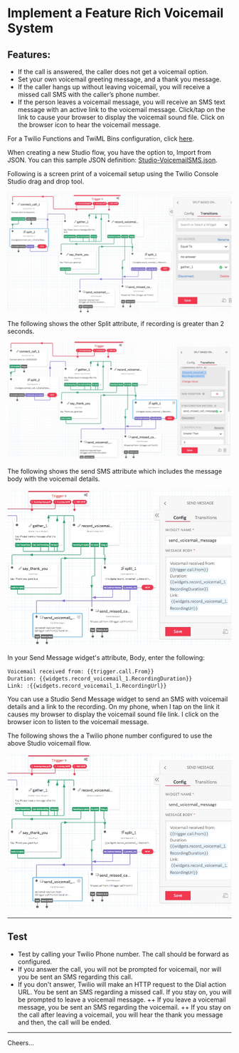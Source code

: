 # Implement a Feature Rich Voicemail System

## Features:

+ If the call is answered, the caller does not get a voicemail option.
+ Set your own voicemail greeting message, and a thank you message.
+ If the caller hangs up without leaving voicemail, you will receive a missed call SMS with the caller’s phone number.
+ If the person leaves a voicemail message, you will receive an SMS text message with an active link to the voicemail message. Click/tap on the link to cause your browser to display the voicemail sound file. Click on the browser icon to hear the voicemail message.

For a Twilio Functions and TwiML Bins configuration, click [here](../book/voicemail).

When creating a new Studio flow, you have the option to, Import from JSON.
You can this sample JSON definition:
[Studio-VoicemailSMS.json](Studio-VoicemailSMS.json).

Following is a screen print of a voicemail setup using the Twilio Console Studio drag and drop tool.

<img width="600px"  src="Studio-VoicemailSMS.jpg"/>

The following shows the other Split attribute, if recording is greater than 2 seconds.

<img width="600px"  src="Studio-Voicemail02.jpg"/>

The following shows the send SMS attribute which includes the message body with the voicemail details.

<img width="600px"  src="Studio-Voicemail03.jpg"/>

In your Send Message widget's attribute, Body, enter the following:
````
Voicemail received from: {{trigger.call.From}} 
Duration: {{widgets.record_voicemail_1.RecordingDuration}} 
Link: :{{widgets.record_voicemail_1.RecordingUrl}}
````
You can use a Studio Send Message widget to send an SMS with voicemail details and a link to the recording. On my phone, when I tap on the link it causes my browser to display the voicemail sound file link. I click on the browser icon to listen to the voicemail message.

The following shows the a Twilio phone number configured to use the above Studio voicemail flow.

<img width="600px"  src="Studio-Voicemail03.jpg"/>

--------------------------------------------------------------------------------

## Test

+ Test by calling your Twilio Phone number. The call should be forward as configured.
+ If you answer the call, you will not be prompted for voicemail, nor will you be sent an SMS regarding this call.
+ If you don't answer,
Twilio will make an HTTP request to the Dial action URL.
You be sent an SMS regarding a missed call. If you stay on, you will be prompted to leave a voicemail message.
++ If you leave a voicemail message, you be sent an SMS regarding the voicemail.
++ If you stay on the call after leaving a voicemail, you will hear the thank you message and then, the call will be ended.

--------------------------------------------------------------------------------

Cheers...
